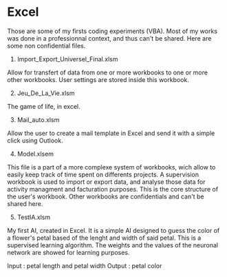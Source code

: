 # Excel
Those are some of my firsts coding experiments (VBA). Most of my works was done in a professionnal context, and thus can't be shared.
Here are some non confidential files.


1) Import_Export_Universel_Final.xlsm

  Allow for transfert of data from one or more workbooks to one or more other workbooks.
  User settings are stored inside this workbook.
  
  
2) Jeu_De_La_Vie.xlsm

  The game of life, in excel.
  
  
3) Mail_auto.xlsm

  Allow the user to create a mail template in Excel and send it with a simple click using Outlook.
  
  
4) Model.xlsem

  This file is a part of a more complexe system of workbooks, wich allow to easily keep track of time spent on differents projects.
  A supervision workbook is used to import or export data, and analyse those data for activity managment and facturation purposes.
  This is the core structure of the user's workbook. Other workbooks are confidentials and can't be shared here.  


5) TestIA.xlsm

  My first AI, created in Excel.
  It is a simple AI designed to guess the color of a flower's petal based of the lenght and width of said petal.
  This is a supervised learning algorithm.
  The weights and the values of the neuronal network are showed for learning purposes.
  
  Input : petal length and petal width
  Output : petal color
